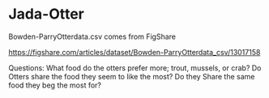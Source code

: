 # Jada-Otter


Bowden-ParryOtterdata.csv comes from FigShare

https://figshare.com/articles/dataset/Bowden-ParryOtterdata_csv/13017158

Questions:
What food do the otters prefer more; trout, mussels, or crab?
Do Otters share the food they seem to like the most?
Do they Share the same food they beg the most for?

